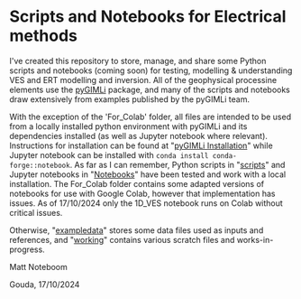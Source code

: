 # Scripts and Notebooks for Electrical methods

I've created this repository to store, manage, and share some Python scripts and notebooks (coming soon) for testing, modelling & understanding VES and ERT modelling and inversion. All of the geophysical processine elements use the [pyGIMLi](https://www.pygimli.org/) package, and many of the scripts and notebooks draw extensively from examples published by the pyGIMLi team.

With the exception of the 'For_Colab' folder, all files are intended to be used from a locally installed python environment with pyGIMLi and its dependencies installed (as well as Jupyter notebook where relevant). Instructions for installation can be found at "[pyGIMLi Installation](https://www.pygimli.org/installation.html)" while Jupyter notebook can be installed with ```conda install conda-forge::notebook```. As far as I can remember, Python scripts in "[scripts](https://github.com/NoteboomM/VES-ERT_Acacia/tree/master/scripts)" and Jupyter notebooks in "[Notebooks](https://github.com/NoteboomM/VES-ERT_Acacia/tree/master/notebooks)" have been tested and work with a local installation. The For_Colab folder contains some adapted versions of notebooks for use with Google Colab, however that implementation has issues. As of 17/10/2024 only the 1D_VES notebook runs on Colab without critical issues.

Otherwise, "[exampledata](https://github.com/NoteboomM/VES-ERT_Acacia/tree/master/exampledata)" stores some data files used as inputs and references, and "[working](https://github.com/NoteboomM/VES-ERT_Acacia/tree/master/working)" contains various scratch files and works-in-progress.

Matt Noteboom

Gouda, 17/10/2024
